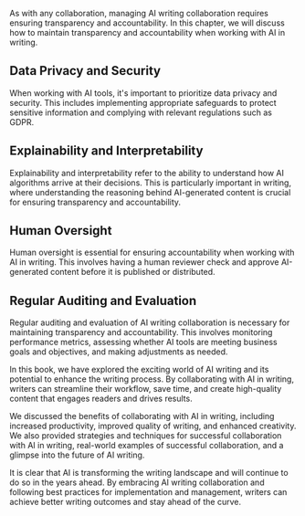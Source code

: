 
As with any collaboration, managing AI writing collaboration requires ensuring transparency and accountability. In this chapter, we will discuss how to maintain transparency and accountability when working with AI in writing.

Data Privacy and Security
-------------------------

When working with AI tools, it's important to prioritize data privacy and security. This includes implementing appropriate safeguards to protect sensitive information and complying with relevant regulations such as GDPR.

Explainability and Interpretability
-----------------------------------

Explainability and interpretability refer to the ability to understand how AI algorithms arrive at their decisions. This is particularly important in writing, where understanding the reasoning behind AI-generated content is crucial for ensuring transparency and accountability.

Human Oversight
---------------

Human oversight is essential for ensuring accountability when working with AI in writing. This involves having a human reviewer check and approve AI-generated content before it is published or distributed.

Regular Auditing and Evaluation
-------------------------------

Regular auditing and evaluation of AI writing collaboration is necessary for maintaining transparency and accountability. This involves monitoring performance metrics, assessing whether AI tools are meeting business goals and objectives, and making adjustments as needed.

In this book, we have explored the exciting world of AI writing and its potential to enhance the writing process. By collaborating with AI in writing, writers can streamline their workflow, save time, and create high-quality content that engages readers and drives results.

We discussed the benefits of collaborating with AI in writing, including increased productivity, improved quality of writing, and enhanced creativity. We also provided strategies and techniques for successful collaboration with AI in writing, real-world examples of successful collaboration, and a glimpse into the future of AI writing.

It is clear that AI is transforming the writing landscape and will continue to do so in the years ahead. By embracing AI writing collaboration and following best practices for implementation and management, writers can achieve better writing outcomes and stay ahead of the curve.
